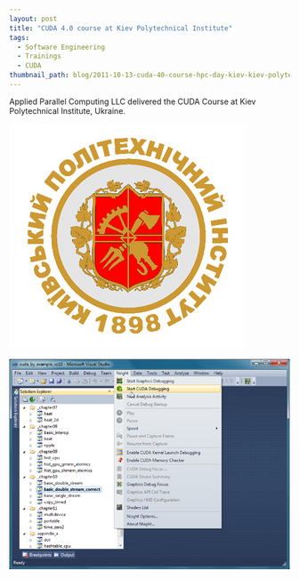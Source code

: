```yaml
---
layout: post
title: "CUDA 4.0 course at Kiev Polytechnical Institute"
tags:
  - Software Engineering
  - Trainings
  - CUDA
thumbnail_path: blog/2011-10-13-cuda-40-course-hpc-day-kiev-kiev-polytechnical-institute/NTUU_KPI_logo.png
---
```


Applied Parallel Computing LLC delivered the CUDA Course at Kiev Polytechnical Institute, Ukraine.

![alt text](\assets\img\blog\2011-10-13-cuda-40-course-hpc-day-kiev-kiev-polytechnical-institute/NTUU_KPI_logo.png "Logo Title Text 1")

![alt text](\assets\img\blog\2011-10-13-cuda-40-course-hpc-day-kiev-kiev-polytechnical-institute/vlcsnap-2020-04-27-14h08m22s079.png "Logo Title Text 1")
